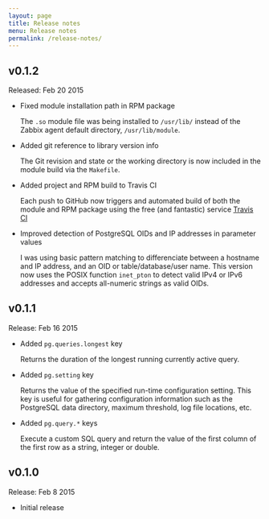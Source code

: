```yaml
---
layout: page
title: Release notes
menu: Release notes
permalink: /release-notes/
---
```


## v0.1.2 
Released: Feb 20 2015

- Fixed module installation path in RPM package

  The `.so` module file was being installed to `/usr/lib/` instead of the
  Zabbix agent default directory, `/usr/lib/module`.

- Added git reference to library version info

  The Git revision and state or the working directory is now included in the
  module build via the `Makefile`.

- Added project and RPM build to Travis CI

  Each push to GitHub now triggers and automated build of both the module and
  RPM package using the free (and fantastic) service [Travis CI](https://travis-ci.org)

- Improved detection of PostgreSQL OIDs and IP addresses in parameter values

  I was using basic pattern matching to differenciate between a hostname and IP
  address, and an OID or table/database/user name. This version now uses the
  POSIX function `inet_pton` to detect valid IPv4 or IPv6 addresses and accepts
  all-numeric strings as valid OIDs.


## v0.1.1
Release: Feb 16 2015

- Added `pg.queries.longest` key

  Returns the duration of the longest running currently active query.

- Added `pg.setting` key
  
  Returns the value of the specified run-time configuration setting. This key is
  useful for gathering configuration information such as the PostgreSQL data
  directory, maximum threshold, log file locations, etc.


- Added `pg.query.*` keys

  Execute a custom SQL query and return the value of the first column of the
  first row as a string, integer or double.


## v0.1.0
Release: Feb 8 2015

* Initial release
